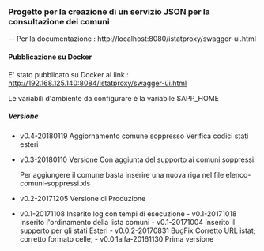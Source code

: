 ### Progetto per la creazione di un servizio JSON per la consultazione dei comuni

-- Per la documentazione  : http://localhost:8080/istatproxy/swagger-ui.html

#### Pubblicazione su Docker 

E' stato pubblicato su Docker al link : http://192.168.125.140:8084/istatproxy/swagger-ui.html 

Le variabili d'ambiente da configurare è la variabile $APP_HOME 

##### Versione

   - v0.4-20180119 
     Aggiornamento comune soppresso
     Verifica codici stati esteri
   - v0.3-20180110 
     Versione Con aggiunta del supporto ai comuni soppressi.
     
     Per aggiungere il comune basta inserire una nuova riga nel file elenco-comuni-soppressi.xls
     
   - v0.2-20171205 
     Versione di Produzione
   - v0.1-20171108
		Inserito log con tempi di esecuzione
	- v0.1-20171018
		Inserito l'ordinamento della lista comuni
	- v0.1-20171004
		Inserito il supperto per gli stati Esteri
	- v0.0.2-20170831 BugFix
		Corretto URL	istat;
		corretto formato celle; 
	- v0.0.1alfa-20161130 Prima versione